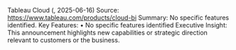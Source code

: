 Tableau Cloud (, 2025-06-16)
Source: https://www.tableau.com/products/cloud-bi
Summary: No specific features identified.
Key Features:
• No specific features identified
Executive Insight: This announcement highlights new capabilities or strategic direction relevant to customers or the business.
